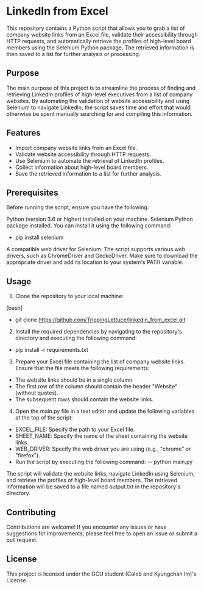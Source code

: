 # LinkedIn from Excel 

This repository contains a Python script that allows you to grab a list of company website links from an Excel file, validate their accessibility through HTTP requests, and automatically retrieve the profiles of high-level board members using the Selenium Python package. The retrieved information is then saved to a list for further analysis or processing.

## Purpose
The main purpose of this project is to streamline the process of finding and retrieving LinkedIn profiles of high-level executives from a list of company websites. By automating the validation of website accessibility and using Selenium to navigate LinkedIn, the script saves time and effort that would otherwise be spent manually searching for and compiling this information.

## Features
- Import company website links from an Excel file.
- Validate website accessibility through HTTP requests.
- Use Selenium to automate the retrieval of LinkedIn profiles.
- Collect information about high-level board members.
- Save the retrieved information to a list for further analysis.

## Prerequisites
Before running the script, ensure you have the following:

Python (version 3.6 or higher) installed on your machine.
Selenium Python package installed. You can install it using the following command:
- pip install selenium

A compatible web driver for Selenium. The script supports various web drivers, such as ChromeDriver and GeckoDriver. Make sure to download the appropriate driver and add its location to your system's PATH variable.

## Usage
1) Clone the repository to your local machine:

[bash]
- git clone https://github.com/TrippingLettuce/linkedin_from_excel.git

2) Install the required dependencies by navigating to the repository's directory and executing the following command:
- pip install -r requirements.txt

3) Prepare your Excel file containing the list of company website links. Ensure that the file meets the following requirements:
- The website links should be in a single column.
- The first row of the column should contain the header "Website" (without quotes).
- The subsequent rows should contain the website links.

4) Open the main.py file in a text editor and update the following variables at the top of the script:
- EXCEL_FILE: Specify the path to your Excel file.
- SHEET_NAME: Specify the name of the sheet containing the website links.
- WEB_DRIVER: Specify the web driver you are using (e.g., "chrome" or "firefox").
- Run the script by executing the following command:
-- python main.py

The script will validate the website links, navigate LinkedIn using Selenium, and retrieve the profiles of high-level board members. The retrieved information will be saved to a file named output.txt in the repository's directory.

## Contributing
Contributions are welcome! If you encounter any issues or have suggestions for improvements, please feel free to open an issue or submit a pull request.

## License
This project is licensed under the GCU student (Caleb and Kyungchan Im)'s License.
